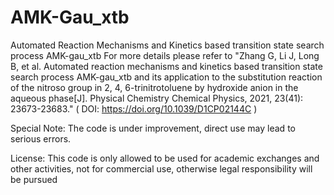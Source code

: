 # AMK-Gau_xtb
Automated Reaction Mechanisms and Kinetics based transition state search process AMK-gau_xtb 
For more details please refer to "Zhang G, Li J, Long B, et al. Automated reaction mechanisms and kinetics based transition state search process AMK-gau_xtb and its application to the substitution reaction of the nitroso group in 2, 4, 6-trinitrotoluene by hydroxide anion in the aqueous phase[J]. Physical Chemistry Chemical Physics, 2021, 23(41): 23673-23683." ( DOI:	https://doi.org/10.1039/D1CP02144C )

Special Note: The code is under improvement, direct use may lead to serious errors.

License: This code is only allowed to be used for academic exchanges and other activities, not for commercial use, otherwise legal responsibility will be pursued
